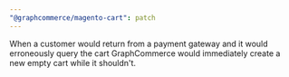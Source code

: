 ```yaml
---
"@graphcommerce/magento-cart": patch
---
```


When a customer would return from a payment gateway and it would erroneously query the cart GraphCommerce would immediately create a new empty cart while it shouldn't.
